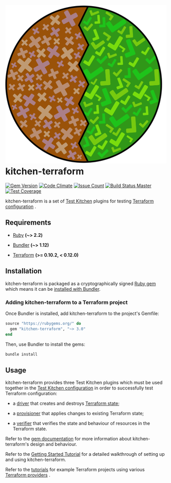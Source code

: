 # ![kitchen-terraform logo](assets/logo.png) kitchen-terraform

[![Gem Version](https://badge.fury.io/rb/kitchen-terraform.svg)](https://badge.fury.io/rb/kitchen-terraform)
[![Code Climate](https://codeclimate.com/github/newcontext-oss/kitchen-terraform/badges/gpa.svg)](https://codeclimate.com/github/newcontext-oss/kitchen-terraform)
[![Issue Count](https://codeclimate.com/github/newcontext-oss/kitchen-terraform/badges/issue_count.svg)](https://codeclimate.com/github/newcontext-oss/kitchen-terraform)
[![Build Status Master](https://travis-ci.org/newcontext-oss/kitchen-terraform.svg?branch=master)](https://travis-ci.org/newcontext-oss/kitchen-terraform)
[![Test Coverage](https://codeclimate.com/github/newcontext-oss/kitchen-terraform/badges/coverage.svg)](https://codeclimate.com/github/newcontext-oss/kitchen-terraform/coverage)

kitchen-terraform is a set of
[Test Kitchen](http://kitchen.ci/index.html) plugins for testing
[Terraform configuration](https://www.terraform.io/docs/configuration/index.html)
.

## Requirements

- [Ruby](https://www.ruby-lang.org/en/index.html) **(~> 2.2)**

- [Bundler](https://bundler.io/index.html) **(~> 1.12)**

- [Terraform](https://www.terraform.io/index.html)
  **(>= 0.10.2, < 0.12.0)**

## Installation

kitchen-terraform is packaged as a cryptographically signed
[Ruby gem](http://guides.rubygems.org/what-is-a-gem/index.html) which
means it can be
[installed with Bundler](https://bundler.io/index.html#getting-started).

### Adding kitchen-terraform to a Terraform project

Once Bundler is installed, add kitchen-terraform to the project's
Gemfile:

```rb
source "https://rubygems.org/" do
  gem "kitchen-terraform", "~> 3.0"
end
```

Then, use Bundler to install the gems:

```sh
bundle install
```

## Usage

kitchen-terraform provides three Test Kitchen plugins which must be used
together in the
[Test Kitchen configuration](https://docs.chef.io/config_yml_kitchen.html)
in order to successfully test Terraform configuration:

- a [driver](http://www.rubydoc.info/github/newcontext-oss/kitchen-terraform/Kitchen/Driver/Terraform)
  that creates and destroys
  [Terraform state](https://www.terraform.io/docs/state/index.html);

- a [provisioner](http://www.rubydoc.info/github/newcontext-oss/kitchen-terraform/Kitchen/Provisioner/Terraform)
  that applies changes to existing Terraform state;

- a [verifier](http://www.rubydoc.info/github/newcontext-oss/kitchen-terraform/Kitchen/Verifier/Terraform)
  that verifies the state and behaviour of resources in the Terraform
  state.

Refer to the [gem documentation](http://www.rubydoc.info/github/newcontext-oss/kitchen-terraform/)
for more information about kitchen-terraform's design and behaviour.

Refer to the
[Getting Started Tutorial](https://newcontext-oss.github.io/kitchen-terraform/tutorials/amazon_provider_ec2.html)
for a detailed walkthrough of setting up and using kitchen-terraform.

Refer to the
[tutorials](https://newcontext-oss.github.io/kitchen-terraform/tutorials)
for example Terraform projects using various
[Terraform providers](https://www.terraform.io/docs/configuration/providers.html)
.
